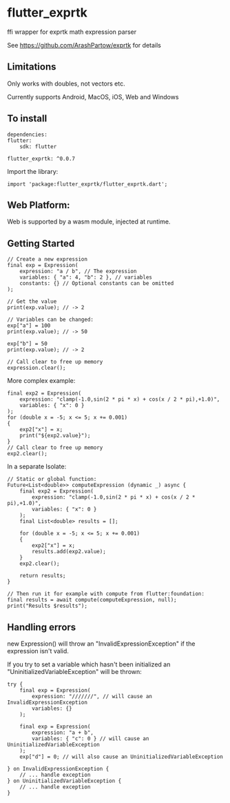 # flutter_exprtk

ffi wrapper for exprtk math expression parser

See https://github.com/ArashPartow/exprtk for details

## Limitations
Only works with doubles, not vectors etc.

Currently supports Android, MacOS, iOS, Web and Windows

## To install
    dependencies:
    flutter:
        sdk: flutter

    flutter_exprtk: ^0.0.7

Import the library:

    import 'package:flutter_exprtk/flutter_exprtk.dart';

## Web Platform:
Web is supported by a wasm module, injected at runtime.


## Getting Started
    // Create a new expression
    final exp = Expression(
        expression: "a / b", // The expression
        variables: { "a": 4, "b": 2 }, // variables
        constants: {} // Optional constants can be omitted
    );

    // Get the value
    print(exp.value); // -> 2

    // Variables can be changed:
    exp["a"] = 100
    print(exp.value); // -> 50

    exp["b"] = 50
    print(exp.value); // -> 2

    // Call clear to free up memory
    expression.clear();


More complex example:

    final exp2 = Expression(
        expression: "clamp(-1.0,sin(2 * pi * x) + cos(x / 2 * pi),+1.0)",
        variables: { "x": 0 }
    );
    for (double x = -5; x <= 5; x += 0.001)
    {
        exp2["x"] = x;
        print("${exp2.value}");
    }
    // Call clear to free up memory
    exp2.clear();

In a separate Isolate:

    // Static or global function:
    Future<List<double>> computeExpression (dynamic _) async {
        final exp2 = Expression(
            expression: "clamp(-1.0,sin(2 * pi * x) + cos(x / 2 * pi),+1.0)",
            variables: { "x": 0 }
        );
        final List<double> results = [];

        for (double x = -5; x <= 5; x += 0.001)
        {
            exp2["x"] = x;
            results.add(exp2.value);
        }
        exp2.clear();

        return results;
    }

    // Then run it for example with compute from flutter:foundation:
    final results = await compute(computeExpression, null);
    print("Results $results");

## Handling errors

new Expression() will throw an "InvalidExpressionException" if the expression isn't valid.

If you try to set a variable which hasn't been initialized an "UninitializedVariableException" will be thrown:

    try {
        final exp = Expression(
            expression: "///////", // will cause an InvalidExpressionException
            variables: {}
        );

        final exp = Expression(
            expression: "a + b",
            variables: { "c": 0 } // will cause an UninitializedVariableException
        );
        exp["d"] = 0; // will also cause an UninitializedVariableException

    } on InvalidExpressionException {
        // ... handle exception
    } on UninitializedVariableException {
        // ... handle exception
    }
